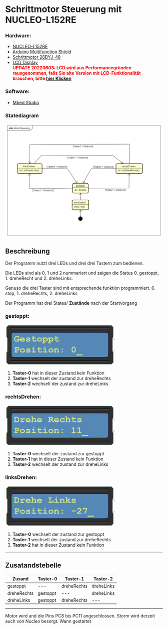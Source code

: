 # Schrittmotor Steuerung mit NUCLEO-L152RE

### Hardware:
- [NUCLEO-L152RE](https://www.st.com/en/evaluation-tools/nucleo-l152re.html)
- [Arduino Multifunction Shield](https://www.amazon.de/dp/B07RHF9L99/)
- [Schrittmotor 28BYJ-48](https://www.amazon.de/dp/B07VGV1XFT/)
- [LCD Display](https://www.amazon.de/dp/B07JH6GHPR/)
<br><span style="color: red; font-weight:bold;">UPDATE 20220603: LCD wird aus Performancegründen rausgenommen, falls Sie alte Version mit LCD-Funktionalität brauchen, bitte [hier Klicken](https://github.com/fahidsh/MbedSchrittMotorSteuerung/tree/fc13dd1f71cc09b42ab264ad5d4d2ee34dca522e)</span>
### Software:
- [Mbed Studio](https://os.mbed.com/studio/)

### Statediagram
![Statediagram](resources/MotorSteuerung.png)
## Beschreibung
Der Programm nutzt drei LEDs und drei drei Tastern zum bedienen. 

Die LEDs sind als 0, 1 und 2 nummeriert und zeigen die Status 0. gestoppt, 1. dreheRecht und 2. dreheLinks. 

Genuso die drei Taster sind mit entsprechende funktion programmiert.
0. stop, 1. dreheRechts, 2. dreheLinks

Der Programm hat drei States/ **Zustände** nach der Startvorgang
### gestoppt:
<img src="resources/gestoppt.png" alt="gestoppt" width="350">

1. **Taster-0** hat in dieser Zustand kein Funktion
2. **Taster-1** wechselt der zustand zur dreheRechts
3. **Taster-2** wechselt der zustand zur dreheLinks
### rechtsDrehen:
<img src="resources/dreheRechts.png" alt="dreheRechts" width="350">

1. **Taster-0** wechselt der zustand zur gestoppt
2. **Taster-1** hat in dieser Zustand kein Funktion
3. **Taster-2** wechselt der zustand zur dreheLinks
### linksDrehen:
<img src="resources/dreheLinks.png" alt="dreheLinks" width="350">

1. **Taster-0** wechselt der zustand zur gestoppt
2. **Taster-1** wechselt der zustand zur dreheRechts
3. **Taster-2** hat in dieser Zustand kein Funktion

---
## Zusatandstebelle
|Zusand|Taster-0|Taster-1|Taster-2|
|--|---|---|---|
|gestoppt|---|dreheRechts|dreheLinks|
|dreheRechts|gestoppt|---|dreheLinks|
|dreheLinks|gestoppt|dreheRechts|---|


---

Motor wird and die Pins PC8 bis PC11 angeschlossen. Storm wird derzeit auch von Nucleo besorgt. Wann gestartet